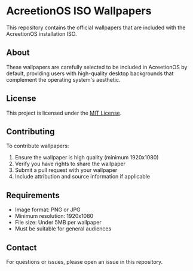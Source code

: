# AcreetionOS ISO Wallpapers

This repository contains the official wallpapers that are included with the AcreetionOS installation ISO.

## About

These wallpapers are carefully selected to be included in AcreetionOS by default, providing users with high-quality desktop backgrounds that complement the operating system's aesthetic.

## License

This project is licensed under the [MIT License](LICENSE).

## Contributing

To contribute wallpapers:

1. Ensure the wallpaper is high quality (minimum 1920x1080)
2. Verify you have rights to share the wallpaper
3. Submit a pull request with your wallpaper
4. Include attribution and source information if applicable

## Requirements

- Image format: PNG or JPG
- Minimum resolution: 1920x1080
- File size: Under 5MB per wallpaper
- Must be suitable for general audiences

## Contact

For questions or issues, please open an issue in this repository.

